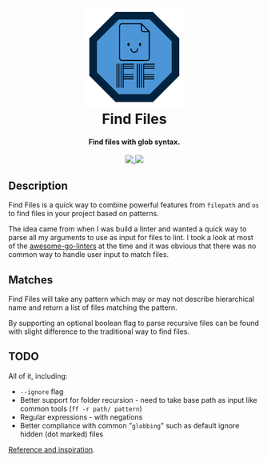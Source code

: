 <h1 align="center">
  <img src="https://github.com/bombsimon/ff/blob/master/img/logo.png" alt="FF" width="200">
  <br>
  Find Files
  <br>
</h1>

<h4 align="center">Find files with glob syntax.</h4>

<p align="center">
  <a href="https://forthebadge.com/">
      <img src="https://forthebadge.com/images/badges/its-not-a-lie-if-you-believe-it.svg">
  </a>
  <a href="https://forthebadge.com/">
      <img src="https://forthebadge.com/images/badges/fuck-it-ship-it.svg">
  </a>
</p>

## Description

Find Files is a quick way to combine powerful features from `filepath` and `os` to
find files in your project based on patterns.

The idea came from when I was build a linter and wanted a quick way to parse
all my arguments to use as input for files to lint. I took a look at most of
the [awesome-go-linters](https://github.com/golangci/awesome-go-linters) at the
time and it was obvious that there was no common way to handle user input to
match files.

## Matches

Find Files will take any pattern which may or may not describe hierarchical
name and return a list of files matching the pattern.

By supporting an optional boolean flag to parse recursive files can be found
with slight difference to the traditional way to find files.

## TODO

All of it, including:

* `--ignore` flag
* Better support for folder recursion - need to take base path as input like common tools (`ff -r path/ pattern`)
* Regular expressions - with negations
* Better compliance with common "`globbing`" such as default ignore hidden (dot marked) files

[Reference and inspiration](https://github.com/begin/globbing).
